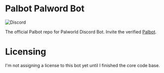 # Palbot Palword Bot
![Discord](https://img.shields.io/discord/1009881575187566632?style=flat-square&label=support)
 
 The official Palbot repo for Palworld Discord Bot. Invite the verified [Palbot](https://discord.com/api/oauth2/authorize?client_id=1197954327642378352&permissions=8&scope=bot%20applications.commands).

# Licensing
 I'm not assigning a license to this bot yet until I finished the core code base.